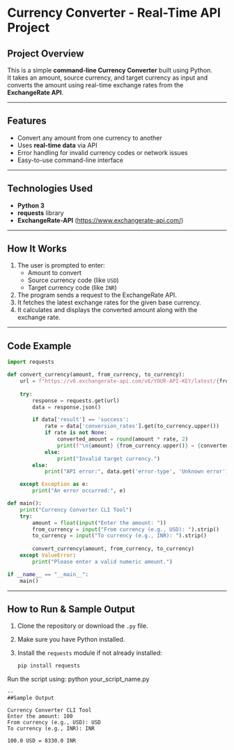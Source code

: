 # Currency Converter - Real-Time API Project

##  Project Overview

This is a simple **command-line Currency Converter** built using Python.  
It takes an amount, source currency, and target currency as input and converts the amount using real-time exchange rates from the **ExchangeRate API**.

---

##  Features

- Convert any amount from one currency to another
- Uses **real-time data** via API
- Error handling for invalid currency codes or network issues
- Easy-to-use command-line interface

---

##  Technologies Used

- **Python 3**
- **requests** library
- **ExchangeRate-API** (https://www.exchangerate-api.com/)

---

##  How It Works

1. The user is prompted to enter:
   - Amount to convert
   - Source currency code (like `USD`)
   - Target currency code (like `INR`)
2. The program sends a request to the ExchangeRate API.
3. It fetches the latest exchange rates for the given base currency.
4. It calculates and displays the converted amount along with the exchange rate.

---

## Code Example

```python
import requests

def convert_currency(amount, from_currency, to_currency):
    url = f"https://v6.exchangerate-api.com/v6/YOUR-API-KEY/latest/{from_currency.upper()}"
    
    try:
        response = requests.get(url)
        data = response.json()

        if data['result'] == 'success':
            rate = data['conversion_rates'].get(to_currency.upper())
            if rate is not None:
                converted_amount = round(amount * rate, 2)
                print(f"\n{amount} {from_currency.upper()} = {converted_amount} {to_currency.upper()}")
            else:
                print("Invalid target currency.")
        else:
            print("API error:", data.get('error-type', 'Unknown error'))

    except Exception as e:
        print("An error occurred:", e)

def main():
    print("Currency Converter CLI Tool")
    try:
        amount = float(input("Enter the amount: "))
        from_currency = input("From currency (e.g., USD): ").strip()
        to_currency = input("To currency (e.g., INR): ").strip()
        
        convert_currency(amount, from_currency, to_currency)
    except ValueError:
        print("Please enter a valid numeric amount.")

if __name__ == "__main__":
    main()
```

---

## How to Run & Sample Output

1. Clone the repository or download the `.py` file.
2. Make sure you have Python installed.
3. Install the `requests` module if not already installed:

   ```bash
   pip install requests
Run the script using:
python your_script_name.py
```
--
##Sample Output

Currency Converter CLI Tool
Enter the amount: 100
From currency (e.g., USD): USD
To currency (e.g., INR): INR

100.0 USD = 8330.0 INR

